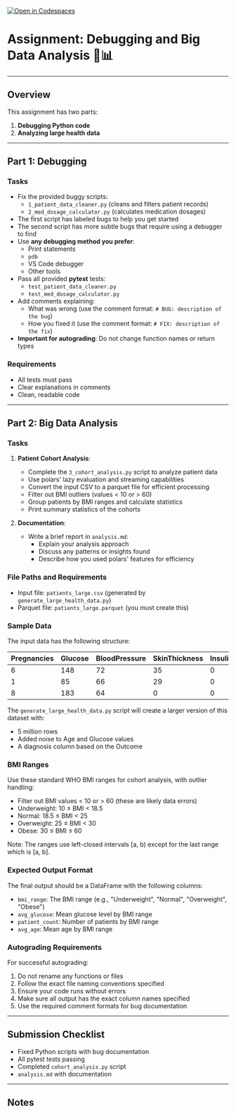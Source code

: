 [![Open in Codespaces](https://classroom.github.com/assets/launch-codespace-2972f46106e565e64193e422d61a12cf1da4916b45550586e14ef0a7c637dd04.svg)](https://classroom.github.com/open-in-codespaces?assignment_repo_id=19101496)
# Assignment: Debugging and Big Data Analysis 🐛📊

---

## Overview

This assignment has two parts:

1. **Debugging Python code**
2. **Analyzing large health data**

---

## Part 1: Debugging

### Tasks

- Fix the provided buggy scripts:
  - `1_patient_data_cleaner.py` (cleans and filters patient records)
  - `2_med_dosage_calculator.py` (calculates medication dosages)
- The first script has labeled bugs to help you get started
- The second script has more subtle bugs that require using a debugger to find
- Use **any debugging method you prefer**:
  - Print statements
  - `pdb`
  - VS Code debugger
  - Other tools
- Pass all provided **pytest** tests:
  - `test_patient_data_cleaner.py`
  - `test_med_dosage_calculator.py`
- Add comments explaining:
  - What was wrong (use the comment format: `# BUG: description of the bug`)
  - How you fixed it (use the comment format: `# FIX: description of the fix`)
- **Important for autograding**: Do not change function names or return types

### Requirements

- All tests must pass
- Clear explanations in comments
- Clean, readable code

---

## Part 2: Big Data Analysis

### Tasks

1. **Patient Cohort Analysis**:
   - Complete the `3_cohort_analysis.py` script to analyze patient data
   - Use polars' lazy evaluation and streaming capabilities
   - Convert the input CSV to a parquet file for efficient processing
   - Filter out BMI outliers (values < 10 or > 60)
   - Group patients by BMI ranges and calculate statistics
   - Print summary statistics of the cohorts

2. **Documentation**:
   - Write a brief report in `analysis.md`:
     - Explain your analysis approach
     - Discuss any patterns or insights found
     - Describe how you used polars' features for efficiency

### File Paths and Requirements

- Input file: `patients_large.csv` (generated by `generate_large_health_data.py`)
- Parquet file: `patients_large.parquet` (you must create this)

### Sample Data

The input data has the following structure:

| Pregnancies | Glucose | BloodPressure | SkinThickness | Insulin | BMI | DiabetesPedigreeFunction | Age | Outcome |
|-------------|---------|---------------|---------------|---------|-----|-------------------------|-----|---------|
| 6 | 148 | 72 | 35 | 0 | 33.6 | 0.627 | 50 | 1 |
| 1 | 85 | 66 | 29 | 0 | 26.6 | 0.351 | 31 | 0 |
| 8 | 183 | 64 | 0 | 0 | 23.3 | 0.672 | 32 | 1 |

The `generate_large_health_data.py` script will create a larger version of this dataset with:

- 5 million rows
- Added noise to Age and Glucose values
- A diagnosis column based on the Outcome

### BMI Ranges

Use these standard WHO BMI ranges for cohort analysis, with outlier handling:

- Filter out BMI values < 10 or > 60 (these are likely data errors)
- Underweight: 10 ≤ BMI < 18.5
- Normal: 18.5 ≤ BMI < 25
- Overweight: 25 ≤ BMI < 30
- Obese: 30 ≤ BMI ≤ 60

Note: The ranges use left-closed intervals [a, b) except for the last range which is [a, b].

### Expected Output Format

The final output should be a DataFrame with the following columns:

- `bmi_range`: The BMI range (e.g., "Underweight", "Normal", "Overweight", "Obese")
- `avg_glucose`: Mean glucose level by BMI range
- `patient_count`: Number of patients by BMI range
- `avg_age`: Mean age by BMI range

### Autograding Requirements

For successful autograding:

1. Do not rename any functions or files
2. Follow the exact file naming conventions specified
3. Ensure your code runs without errors
4. Make sure all output has the exact column names specified
5. Use the required comment formats for bug documentation

---

## Submission Checklist

- Fixed Python scripts with bug documentation
- All pytest tests passing
- Completed `cohort_analysis.py` script
- `analysis.md` with documentation

---

## Notes

<!--
The debugging portion teaches systematic debugging with increasing difficulty.
The big data portion focuses on real-world health data analysis scenarios.
-->